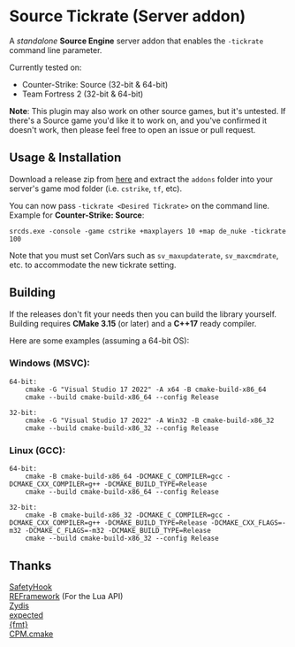# Source Tickrate (Server addon)

A _standalone_ **Source Engine** server addon that enables the `-tickrate` command line parameter.

Currently tested on:
* Counter-Strike: Source (32-bit & 64-bit)
* Team Fortress 2 (32-bit & 64-bit)

**Note**: This plugin may also work on other source games, but it's untested. If there's a Source game you'd like it to work on, and you've confirmed it doesn't work, then please feel free to open an issue or pull request.

## Usage & Installation

Download a release zip from [here](https://github.com/angelfor3v3r/source-tickrate/releases) and extract the `addons` folder into your server's game mod folder (i.e. `cstrike`, `tf`, etc).

You can now pass `-tickrate <Desired Tickrate>` on the command line.
Example for **Counter-Strike: Source**:
```
srcds.exe -console -game cstrike +maxplayers 10 +map de_nuke -tickrate 100
```

Note that you must set ConVars such as `sv_maxupdaterate`, `sv_maxcmdrate`, etc. to accommodate the new tickrate setting.

## Building

If the releases don't fit your needs then you can build the library yourself.\
Building requires **CMake 3.15** (or later) and a **C++17** ready compiler.

Here are some examples (assuming a 64-bit OS):

### Windows (MSVC):

```
64-bit:
    cmake -G "Visual Studio 17 2022" -A x64 -B cmake-build-x86_64
    cmake --build cmake-build-x86_64 --config Release
    
32-bit:
    cmake -G "Visual Studio 17 2022" -A Win32 -B cmake-build-x86_32
    cmake --build cmake-build-x86_32 --config Release
```

### Linux (GCC):

```
64-bit: 
    cmake -B cmake-build-x86_64 -DCMAKE_C_COMPILER=gcc -DCMAKE_CXX_COMPILER=g++ -DCMAKE_BUILD_TYPE=Release
    cmake --build cmake-build-x86_64 --config Release
    
32-bit: 
    cmake -B cmake-build-x86_32 -DCMAKE_C_COMPILER=gcc -DCMAKE_CXX_COMPILER=g++ -DCMAKE_BUILD_TYPE=Release -DCMAKE_CXX_FLAGS=-m32 -DCMAKE_C_FLAGS=-m32 -DCMAKE_BUILD_TYPE=Release
    cmake --build cmake-build-x86_32 --config Release
```

## Thanks
[SafetyHook](https://github.com/cursey/safetyhook)\
[REFramework](https://github.com/praydog/REFramework) (For the Lua API)\
[Zydis](https://github.com/zyantific/zydis)\
[expected](https://github.com/TartanLlama/expected)\
[{fmt}](https://github.com/fmtlib/fmt)\
[CPM.cmake](https://github.com/cpm-cmake/CPM.cmake)
